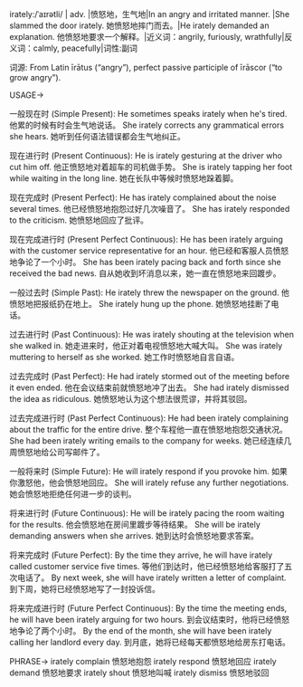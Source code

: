 irately:/ˈaɪrətli/ | adv. |愤怒地，生气地|In an angry and irritated manner. |She slammed the door irately. 她愤怒地摔门而去。|He irately demanded an explanation. 他愤怒地要求一个解释。|近义词：angrily, furiously, wrathfully|反义词：calmly, peacefully|词性:副词

词源:
From Latin īrātus (“angry”), perfect passive participle of īrāscor (“to grow angry”).

USAGE->

一般现在时 (Simple Present):
He sometimes speaks irately when he's tired. 他累的时候有时会生气地说话。
She irately corrects any grammatical errors she hears. 她听到任何语法错误都会生气地纠正。

现在进行时 (Present Continuous):
He is irately gesturing at the driver who cut him off. 他正愤怒地对着超车的司机做手势。
She is irately tapping her foot while waiting in the long line.  她在长队中等候时愤怒地跺着脚。

现在完成时 (Present Perfect):
He has irately complained about the noise several times. 他已经愤怒地抱怨过好几次噪音了。
She has irately responded to the criticism. 她愤怒地回应了批评。

现在完成进行时 (Present Perfect Continuous):
He has been irately arguing with the customer service representative for an hour. 他已经和客服人员愤怒地争论了一个小时。
She has been irately pacing back and forth since she received the bad news.  自从她收到坏消息以来，她一直在愤怒地来回踱步。


一般过去时 (Simple Past):
He irately threw the newspaper on the ground. 他愤怒地把报纸扔在地上。
She irately hung up the phone. 她愤怒地挂断了电话。

过去进行时 (Past Continuous):
He was irately shouting at the television when she walked in. 她走进来时，他正对着电视愤怒地大喊大叫。
She was irately muttering to herself as she worked. 她工作时愤怒地自言自语。

过去完成时 (Past Perfect):
He had irately stormed out of the meeting before it even ended. 他在会议结束前就愤怒地冲了出去。
She had irately dismissed the idea as ridiculous. 她愤怒地认为这个想法很荒谬，并将其驳回。

过去完成进行时 (Past Perfect Continuous):
He had been irately complaining about the traffic for the entire drive.  整个车程他一直在愤怒地抱怨交通状况。
She had been irately writing emails to the company for weeks. 她已经连续几周愤怒地给公司写邮件了。


一般将来时 (Simple Future):
He will irately respond if you provoke him. 如果你激怒他，他会愤怒地回应。
She will irately refuse any further negotiations. 她会愤怒地拒绝任何进一步的谈判。

将来进行时 (Future Continuous):
He will be irately pacing the room waiting for the results. 他会愤怒地在房间里踱步等待结果。
She will be irately demanding answers when she arrives. 她到达时会愤怒地要求答案。

将来完成时 (Future Perfect):
By the time they arrive, he will have irately called customer service five times. 等他们到达时，他已经愤怒地给客服打了五次电话了。
By next week, she will have irately written a letter of complaint. 到下周，她将已经愤怒地写了一封投诉信。


将来完成进行时 (Future Perfect Continuous):
By the time the meeting ends, he will have been irately arguing for two hours. 到会议结束时，他将已经愤怒地争论了两个小时。
By the end of the month, she will have been irately calling her landlord every day.  到月底，她将已经每天都愤怒地给房东打电话。



PHRASE->
irately complain  愤怒地抱怨
irately respond  愤怒地回应
irately demand  愤怒地要求
irately shout  愤怒地叫喊
irately dismiss  愤怒地驳回
